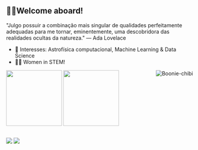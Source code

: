 ## 🖖🏼Welcome aboard!


"Julgo possuir a combinação mais singular de qualidades perfeitamente adequadas para me tornar, eminentemente, uma descobridora das realidades ocultas da natureza." — Ada Lovelace
- 🔭 Interesses: Astrofísica computacional, Machine Learning & Data Science
- 👩‍💻 Women in STEM!

<div>
  <img height="150em" src="https://github-readme-stats.vercel.app/api?username=brunamilhomem99&show_icons=true&theme=midnight-purple"/>
  <img height="150em" src="https://github-readme-stats.vercel.app/api/top-langs/?username=brunamilhomem99&layout=compact&langs_count=7&theme=midnight-purple"/>
  <img align="right" alt="Boonie-chibi" src="https://media.discordapp.net/attachments/1008571102328541215/1096523011181518978/ezgif.com-gif-maker.gif?width=150&height=150">
</div>


  ##
 
<div> 
  <a href="https://www.instagram.com/milhomemboonie/" target="_blank"><img src="https://img.shields.io/badge/-Instagram-%23E4405F?style=for-the-badge&logo=instagram&logoColor=white" target="_blank"></a>
  <a href = "mailto:brunarm99@gmail.com"><img src="https://img.shields.io/badge/-Gmail-%23333?style=for-the-badge&logo=gmail&logoColor=white" target="_blank"></a>
</div>
    
